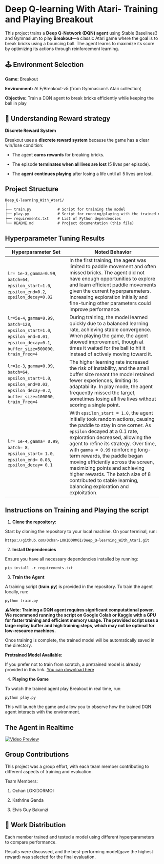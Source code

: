 # **Deep Q-learning With Atari- Training and Playing Breakout**

This project trains a **Deep Q-Network (DQN) agent** using Stable Baselines3 and Gymnasium to play **Breakout**—a classic Atari game where the goal is to break bricks using a bouncing ball. The agent learns to maximize its score by optimizing its actions through reinforcement learning.

## 🕹️ Environment Selection

**Game:** Breakout

**Environment:** ALE/Breakout-v5 (from Gymnasium’s Atari collection)

**Objective:** Train a DQN agent to break bricks efficiently while keeping the ball in play

## 🧠 Understanding Reward strategy

**Discrete Reward System**

Breakout uses a **discrete reward system** because the game has a clear win/lose condition:

- The agent **earns rewards** for breaking bricks.
  
- The episode **terminates when all lives are lost** (5 lives per episode).
  
- The **agent continues playing** after losing a life until all 5 lives are lost.

## Project Structure

```md
Deep_Q-learning_With_Atari/
│
├── train.py            # Script for training the model
├── play.py             # Script for running/playing with the trained model
├── requirements.txt    # List of Python dependencies
└── README.md           # Project documentation (this file)
```

## Hyperparameter Tuning Results

| **Hyperparameter Set** | **Noted Behavior** |
|------------------------|--------------------|
| `lr= 1e-3`, `gamma=0.99`, `batch=64`, `epsilon_start=1.0`, `epsilon_end=0.2`, `epsilon_decay=0.02` | In the first training, the agent was limited to paddle movement and often missed bricks. The agent did not have enough opportunities to explore and learn efficient paddle movements given the current hyperparameters. Increasing exploration initially and fine-tuning other parameters could improve performance. |
| `lr=5e-4`, `gamma=0.99`, `batch=128`, `epsilon_start=1.0`, `epsilon_end=0.01`, `epsilon_decay=0.1`, `buffer_size=500000`, `train_freq=4` | During training, the model learned quickly due to a balanced learning rate, achieving stable convergence. When playing the game, the agent showed improvement, though at times it waited for the ball to hit it instead of actively moving toward it. |
| `lr=1e-3`, `gamma=0.99`, `batch=64`, `epsilon_start=1.0`, `epsilon_end=0.03`, `epsilon_decay=0.2`, `buffer_size=100000`, `train_freq=4` | The higher learning rate increased the risk of instability, and the small buffer size meant the model retained fewer experiences, limiting its adaptability. In play mode, the agent frequently missed the target, sometimes losing all five lives without scoring a single point. |
| `lr= 1e-4`, `gamma= 0.99`, `batch= 8`, `epsilon_start= 1.0`, `epsilon_end= 0.05`, `epsilon_decay= 0.1` | With `epsilon_start = 1.0`, the agent initially took random actions, causing the paddle to stay in one corner. As `epsilon` decayed at a 0.1 rate, exploration decreased, allowing the agent to refine its strategy. Over time, with `gamma = 0.99` reinforcing long-term rewards, the paddle began moving efficiently across the screen, maximizing points and achieving higher rewards. The batch size of 8 contributed to stable learning, balancing exploration and exploitation. |



## Instructions on Training and Playing the script

1. **Clone the repository:**

Start by cloning the repository to your local machine.
On your terminal, run:

```
https://github.com/Ochan-LOKIDORMOI/Deep_Q-learning_With_Atari.git
```

2.  **Install Dependencies**

Ensure you have all necessary dependencies installed by running:

`pip install -r requirements.txt`

3. **Train the Agent**

A training script (**train.py**) is provided in the repository. To train the agent locally, run:

`python train.py`

⚠️**Note: Training a DQN agent requires significant computational power.
We recommend running the script on Google Colab or Kaggle with a GPU for faster training and efficient memory usage.
The provided script uses a large replay buffer and high training steps, which may not be optimal for low-resource machines.**

Once training is complete, the trained model will be automatically saved in the directory.

**Pretrained Model Available:**

If you prefer not to train from scratch, a pretrained model is already provided in this link.
[You can download here](https://drive.google.com/file/d/1JjRZnc-9aBdIz4ykkzaJkryRJ9EWGg6R/view?usp=sharing)

4. **Playing the Game**

To watch the trained agent play Breakout in real time, run:

`python play.py`

This will launch the game and allow you to observe how the trained DQN agent interacts with the environment.

## The Agent in Realtime

[![Video Preview](https://img.youtube.com/vi/LEw0tEGN4Ug/0.jpg)](https://www.youtube.com/watch?v=LEw0tEGN4Ug)

## Group Contributions

This project was a group effort, with each team member contributing to different aspects of training and evaluation.

Team Members:

1. Ochan LOKIDORMOI

2. Kathrine Ganda

3. Elvis Guy Bakunzi


## 📌 Work Distribution

Each member trained and tested a model using different hyperparameters to compare performance.

Results were discussed, and the best-performing model(gave the highest reward) was selected for the final evaluation.




